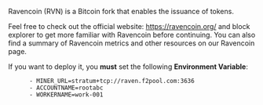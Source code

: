 Ravencoin (RVN) is a Bitcoin fork that enables the issuance of tokens.

Feel free to check out the official website: https://ravencoin.org/ and block explorer to get more familiar with Ravencoin before continuing. You can also find a summary of Ravencoin metrics and other resources on our Ravencoin page.

If you want to deploy it, you **must** set the following **Environment Variable**:

```
      - MINER_URL=stratum+tcp://raven.f2pool.com:3636 
      - ACCOUNTNAME=rootabc
      - WORKERNAME=work-001
```
